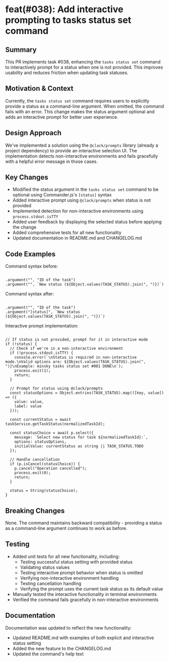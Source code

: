 # feat(#038): Add interactive prompting to tasks status set command

## Summary
This PR implements task #038, enhancing the `tasks status set` command to interactively prompt for a status when one is not provided. This improves usability and reduces friction when updating task statuses.

## Motivation & Context
Currently, the `tasks status set` command requires users to explicitly provide a status as a command-line argument. When omitted, the command fails with an error. This change makes the status argument optional and adds an interactive prompt for better user experience.

## Design Approach
We've implemented a solution using the `@clack/prompts` library (already a project dependency) to provide an interactive selection UI. The implementation detects non-interactive environments and fails gracefully with a helpful error message in those cases.

## Key Changes
- Modified the status argument in the `tasks status set` command to be optional using Commander.js's `[status]` syntax
- Added interactive prompt using `@clack/prompts` when status is not provided
- Implemented detection for non-interactive environments using `process.stdout.isTTY`
- Added user feedback by displaying the selected status before applying the change
- Added comprehensive tests for all new functionality
- Updated documentation in README.md and CHANGELOG.md

## Code Examples

Command syntax before:
<pre><code class="language-typescript">
.argument("<task-id>", "ID of the task")
.argument("<status>", `New status (${Object.values(TASK_STATUS).join(", ")})`)
</code></pre>

Command syntax after:
<pre><code class="language-typescript">
.argument("<task-id>", "ID of the task")
.argument("[status]", `New status (${Object.values(TASK_STATUS).join(", ")})`)
</code></pre>

Interactive prompt implementation:
<pre><code class="language-typescript">
// If status is not provided, prompt for it in interactive mode
if (!status) {
  // Check if we're in a non-interactive environment
  if (!process.stdout.isTTY) {
    console.error(`\nStatus is required in non-interactive mode.\nValid options are: ${Object.values(TASK_STATUS).join(", ")}\nExample: minsky tasks status set #001 DONE\n`);
    process.exit(1);
    return;
  }
  
  // Prompt for status using @clack/prompts
  const statusOptions = Object.entries(TASK_STATUS).map(([key, value]) => ({
    value: value,
    label: value
  }));
  
  const currentStatus = await taskService.getTaskStatus(normalizedTaskId);
  
  const statusChoice = await p.select({
    message: `Select new status for task ${normalizedTaskId}:`,
    options: statusOptions,
    initialValue: currentStatus as string || TASK_STATUS.TODO
  });
  
  // Handle cancellation
  if (p.isCancel(statusChoice)) {
    p.cancel("Operation cancelled");
    process.exit(0);
    return;
  }
  
  status = String(statusChoice);
}
</code></pre>

## Breaking Changes
None. The command maintains backward compatibility - providing a status as a command-line argument continues to work as before.

## Testing
- Added unit tests for all new functionality, including:
  - Testing successful status setting with provided status
  - Validating status values
  - Testing interactive prompt behavior when status is omitted
  - Verifying non-interactive environment handling
  - Testing cancellation handling
  - Verifying the prompt uses the current task status as its default value
- Manually tested the interactive functionality in terminal environments
- Verified the command fails gracefully in non-interactive environments

## Documentation
Documentation was updated to reflect the new functionality:
- Updated README.md with examples of both explicit and interactive status setting
- Added the new feature to the CHANGELOG.md
- Updated the command's help text 
